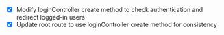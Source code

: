 - [x] Modify loginController create method to check authentication and redirect logged-in users
- [x] Update root route to use loginController create method for consistency
